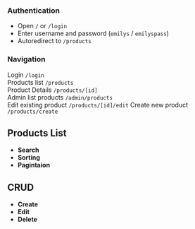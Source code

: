 ###  Authentication

- Open `/` or `/login`
- Enter username and password (`emilys` / `emilyspass`)
- Autoredirect to `/products`

###  Navigation

  Login                 `/login`        
  Products list         `/products`          
  Product Details       `/products/[id]`     
  Admin list products   `/admin/products`    
  Edit existing product `/products/[id]/edit`
  Create new product    `/products/create`   

##  Products List

- **Search** 
- **Sorting** 
- **Pagintaion** 

##  CRUD
- **Create**
- **Edit**
- **Delete**

